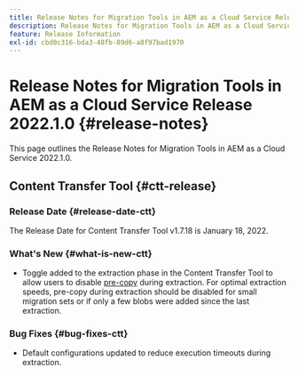 ```yaml
---
title: Release Notes for Migration Tools in AEM as a Cloud Service Release 2022.1.0
description: Release Notes for Migration Tools in AEM as a Cloud Service Release 2022.1.0
feature: Release Information
exl-id: cbd0c316-bda3-48fb-89d6-a8f97bad1970
---
```

# Release Notes for Migration Tools in AEM as a Cloud Service Release 2022.1.0 {#release-notes}

This page outlines the Release Notes for Migration Tools in AEM as a Cloud Service 2022.1.0.

## Content Transfer Tool {#ctt-release}

### Release Date {#release-date-ctt}

The Release Date for Content Transfer Tool v1.7.18 is January 18, 2022.

### What's New {#what-is-new-ctt}

* Toggle added to the extraction phase in the Content Transfer Tool to allow users to disable [pre-copy](https://experienceleague.adobe.com/docs/experience-manager-cloud-service/moving/cloud-migration/content-transfer-tool/handling-large-content-repositories.html?lang=en) during extraction. For optimal extraction speeds, pre-copy during extraction should be disabled for small migration sets or if only a few blobs were added since the last extraction. 

### Bug Fixes {#bug-fixes-ctt}

* Default configurations updated to reduce execution timeouts during extraction.
